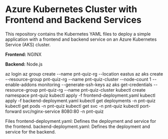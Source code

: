 # Azure Kubernetes Cluster with Frontend and Backend Services

This repository contains the Kubernetes YAML files to deploy a simple application with a frontend and backend service on an Azure Kubernetes Service (AKS) cluster.

**Frontend:** NGINX

**Backend:** Node.js 

az login
az group create --name pnt-quiz-rg --location eastus
az aks create --resource-group pnt-quiz-rg --name pnt-quiz-cluster --node-count 1 --enable-addons monitoring --generate-ssh-keys
az aks get-credentials --resource-group pnt-quiz-rg --name pnt-quiz-cluster
kubectl create namespace pnt-quiz
kubectl apply -f frontend-deployment.yaml
kubectl apply -f backend-deployment.yaml
kubectl get deployments -n pnt-quiz
kubectl get pods -n pnt-quiz
kubectl get svc -n pnt-quiz
kubectl port-forward svc/nginx-service 8080:80 -n pnt-quiz


Files
frontend-deployment.yaml: Defines the deployment and service for the frontend.
backend-deployment.yaml: Defines the deployment and service for the backend.
